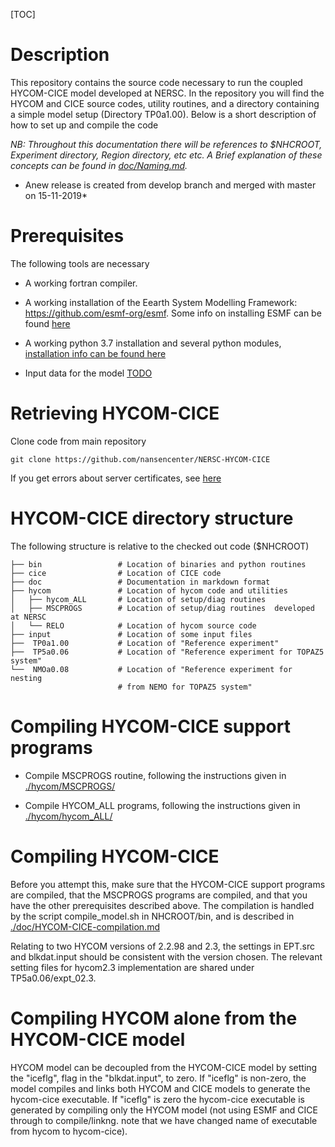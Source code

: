 [TOC]

# Description

This repository contains the source code necessary to run the coupled HYCOM-CICE model developed at NERSC. In the repository you will find the HYCOM and CICE source codes, utility routines, and a directory containing a simple model setup (Directory TP0a1.00). Below is a short description of how to set up and compile the code

*NB: Throughout this documentation there will be references to $NHCROOT, Experiment directory, Region directory, etc
etc. A Brief explanation of these concepts can be found in [doc/Naming.md](doc/Naming.md).*

* Anew release is created from develop branch and merged with master on 15-11-2019*
# Prerequisites

The following tools are necessary 

* A working fortran compiler.

* A working installation of the Eearth System Modelling Framework: https://github.com/esmf-org/esmf. Some info on installing ESMF can be found [here](doc/ESMF.md)

* A working python 3.7 installation and several python modules, [installation info can be found here](doc/python.md)

* Input data for the model [TODO](TODO)

# Retrieving HYCOM-CICE
Clone code from main repository 

`
git clone https://github.com/nansencenter/NERSC-HYCOM-CICE
`

If you get errors about server certificates, see [here](../..//overview#markdown-header-server-certificates)

# HYCOM-CICE directory structure
The following structure is relative to the checked out code ($NHCROOT)

    ├── bin                 # Location of binaries and python routines
    ├── cice                # Location of CICE code
    ├── doc                 # Documentation in markdown format
    ├── hycom               # Location of hycom code and utilities
    │   ├── hycom_ALL       # Location of setup/diag routines 
    │   ├── MSCPROGS        # Location of setup/diag routines  developed at NERSC
    │   └── RELO            # Location of hycom source code
    ├── input               # Location of some input files 
    ├──  TP0a1.00           # Location of "Reference experiment"
    ├──  TP5a0.06           # Location of "Reference experiment for TOPAZ5 system"
    └──  NMOa0.08           # Location of "Reference experiment for nesting 
                            # from NEMO for TOPAZ5 system"


# Compiling HYCOM-CICE support programs

* Compile MSCPROGS routine, following the instructions given in [./hycom/MSCPROGS/](./hycom/MSCPROGS/)

* Compile HYCOM_ALL programs, following the instructions given in [./hycom/hycom_ALL/](./hycom/hycom_ALL/)

# Compiling HYCOM-CICE

Before you attempt this, make sure that the HYCOM-CICE support programs are 
compiled, that the MSCPROGS programs are compiled, and that you have the other prerequisites described above. 
The compilation is handled by the script compile_model.sh in NHCROOT/bin, and is described in [./doc/HYCOM-CICE-compilation.md](./doc/HYCOM-CICE-compilation.md)

Relating to two HYCOM versions of 2.2.98 and 2.3, the settings in EPT.src and blkdat.input should be consistent with the version chosen. The relevant setting files for hycom2.3 implementation are shared under TP5a0.06/expt_02.3.


# Compiling HYCOM alone from the HYCOM-CICE model

HYCOM model can be decoupled from the HYCOM-CICE model by setting the "iceflg", flag in the "blkdat.input", to zero. If "iceflg" is non-zero, the model compiles and links both HYCOM and CICE models to generate the hycom-cice executable. If "iceflg" is zero the hycom-cice executable is generated by compiling only the HYCOM model (not using ESMF and CICE through to compile/linkng. note that we have changed name of executable from hycom to hycom-cice).

